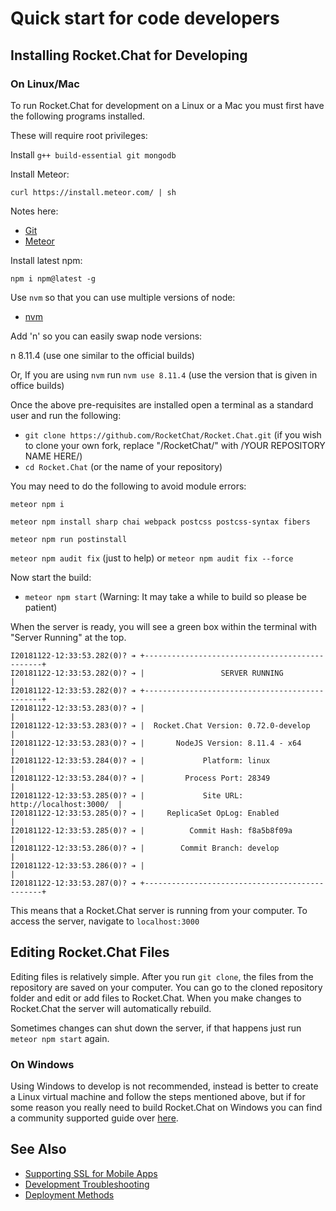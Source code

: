 # Quick start for code developers

## Installing Rocket.Chat for Developing

### On Linux/Mac

To run Rocket.Chat for development on a Linux or a Mac you must first have the following programs installed.

These will require root privileges:

Install `g++ build-essential git mongodb`

Install Meteor:

`curl https://install.meteor.com/ | sh`

Notes here:

- [Git](https://git-scm.com/book/en/v2/Getting-Started-Installing-Git)
- [Meteor](https://www.meteor.com/install)

Install latest npm:

`npm i npm@latest -g`

Use `nvm` so that you can use multiple versions of node:

- [nvm](https://www.liquidweb.com/kb/how-to-install-nvm-node-version-manager-for-node-js-on-ubuntu-12-04-lts/)

Add 'n' so you can easily swap node versions:

n 8.11.4 (use one similar to the official builds)

Or, If you are using `nvm` run `nvm use 8.11.4` (use the version that is given in office builds)

Once the above pre-requisites are installed open a terminal as a standard user and run the following:

- `git clone https://github.com/RocketChat/Rocket.Chat.git` (if you wish to clone your own fork, replace "/RocketChat/" with /YOUR REPOSITORY NAME HERE/)
- `cd Rocket.Chat` (or the name of your repository)

You may need to do the following to avoid module errors:

`meteor npm i`

`meteor npm install sharp chai webpack postcss postcss-syntax fibers`

`meteor npm run postinstall`

`meteor npm audit fix` (just to help) or `meteor npm audit fix --force`

Now start the build:

- `meteor npm start` (Warning: It may take a while to build so please be patient)

When the server is ready, you will see a green box within the terminal with "Server Running" at the top.

```
I20181122-12:33:53.282(0)? ➔ +-----------------------------------------------+
I20181122-12:33:53.282(0)? ➔ |                 SERVER RUNNING                |
I20181122-12:33:53.282(0)? ➔ +-----------------------------------------------+
I20181122-12:33:53.283(0)? ➔ |                                               |
I20181122-12:33:53.283(0)? ➔ |  Rocket.Chat Version: 0.72.0-develop          |
I20181122-12:33:53.283(0)? ➔ |       NodeJS Version: 8.11.4 - x64            |
I20181122-12:33:53.284(0)? ➔ |             Platform: linux                   |
I20181122-12:33:53.284(0)? ➔ |         Process Port: 28349                   |
I20181122-12:33:53.285(0)? ➔ |             Site URL: http://localhost:3000/  |
I20181122-12:33:53.285(0)? ➔ |     ReplicaSet OpLog: Enabled                 |
I20181122-12:33:53.285(0)? ➔ |          Commit Hash: f8a5b8f09a              |
I20181122-12:33:53.286(0)? ➔ |        Commit Branch: develop                 |
I20181122-12:33:53.286(0)? ➔ |                                               |
I20181122-12:33:53.287(0)? ➔ +-----------------------------------------------+
```

This means that a Rocket.Chat server is running from your computer. To access the server, navigate to `localhost:3000`

## Editing Rocket.Chat Files

Editing files is relatively simple. After you run `git clone`, the files from the repository are saved on
your computer. You can go to the cloned repository folder and edit or add files to Rocket.Chat.
When you make changes to Rocket.Chat the server will automatically rebuild.

Sometimes changes can shut down the server, if that happens just run `meteor npm start` again.

### On Windows

Using Windows to develop is not recommended, instead is better to create a Linux virtual machine and follow the steps mentioned above, but if for some reason you really need to build Rocket.Chat on Windows you can find a community supported guide over [here](../../installation/community-supported-installation/windows-server/).

## See Also

- [Supporting SSL for Mobile Apps](../mobile-apps/supporting-ssl/)
- [Development Troubleshooting](../../developer-guides/troubleshooting/)
- [Deployment Methods](../../installation/paas-deployments/)
